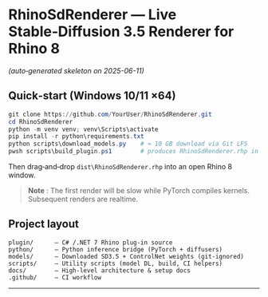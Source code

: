 # RhinoSdRenderer — Live Stable‑Diffusion 3.5 Renderer for Rhino 8
*(auto‑generated skeleton on 2025-06-11)*

## Quick‑start (Windows 10/11 ×64)

```ps1
git clone https://github.com/YourUser/RhinoSdRenderer.git
cd RhinoSdRenderer
python -m venv venv; venv\Scripts\activate
pip install -r python\requirements.txt
python scripts\download_models.py    # ≈ 10 GB download via Git LFS
pwsh scripts\build_plugin.ps1        # produces RhinoSdRenderer.rhp in dist/
```

Then drag‑and‑drop `dist\RhinoSdRenderer.rhp` into an open Rhino 8 window.

> **Note** : The first render will be slow while PyTorch compiles kernels. Subsequent renders are realtime.

## Project layout
```text
plugin/      – C# /.NET 7 Rhino plug‑in source
python/      – Python inference bridge (PyTorch + diffusers)
models/      – Downloaded SD3.5 + ControlNet weights (git‑ignored)
scripts/     – Utility scripts (model DL, build, CI helpers)
docs/        – High‑level architecture & setup docs
.github/     – CI workflow
```

---
